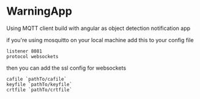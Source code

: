 # WarningApp

Using MQTT client build with angular as object detection notification app

if you're using mosquitto on your local machine add this to your config file

```
listener 8081
protocol websockets
```
then you can add the ssl config for websockets

```
cafile `pathTo/cafile`
keyfile `pathTo/keyfile`
crtfile `pathTo/crtfile`
```


